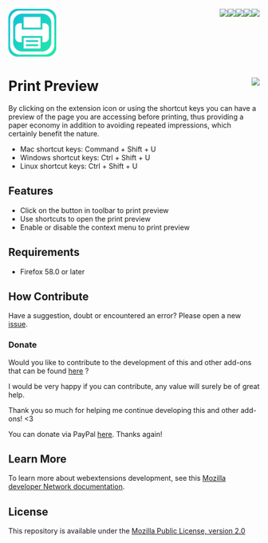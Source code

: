 [<img align="right" src="https://img.shields.io/github/issues/jhonatasrm/print-preview.svg">](https://img.shields.io/github/issues/jhonatasrm/print-preview.svg)
[<img align="right" src="https://img.shields.io/github/license/jhonatasrm/print-preview.svg">](https://img.shields.io/github/license/jhonatasrm/print-preview.svg)
[<img align="right" src="https://img.shields.io/github/forks/jhonatasrm/print-preview.svg">](https://img.shields.io/github/forks/jhonatasrm/print-preview.svg)
[<img align="right" src="https://img.shields.io/github/stars/jhonatasrm/print-preview.svg">](https://img.shields.io/github/stars/jhonatasrm/print-preview.svg)
[<img align="right" src="https://img.shields.io/github/release/jhonatasrm/print-preview.svg">](https://img.shields.io/github/release/jhonatasrm/print-preview.svg)

![Print Preview](/src/res/icons/icon@2x.png)
# Print Preview [<img align="right" src="https://addons.cdn.mozilla.net/static/img/addons-buttons/AMO-button_2.png">](https://addons.mozilla.org/en-US/firefox/addon/print-preview-/)

By clicking on the extension icon or using the shortcut keys you can have a preview of the page you are accessing before printing, thus providing a paper economy in addition to avoiding repeated impressions, which certainly benefit the nature.

* Mac shortcut keys: Command + Shift + U
* Windows shortcut keys: Ctrl + Shift + U
* Linux shortcut keys: Ctrl + Shift + U

## Features
* Click on the button in toolbar to print preview
* Use shortcuts to open the print preview
* Enable or disable the context menu to print preview

## Requirements
* Firefox 58.0 or later

## How Contribute
Have a suggestion, doubt or encountered an error? Please open a new [issue](https://github.com/jhonatasrm/print-preview/issues).

### Donate
Would you like to contribute to the development of this and other add-ons that can be found <a href="https://addons.mozilla.org/en-US/firefox/user/13670188/">here</a> ? 

I would be very happy if you can contribute, any value will surely be of great help.

Thank you so much for helping me continue developing this and other add-ons! <3

You can donate via PayPal <a href="https://www.paypal.com/cgi-bin/webscr?cmd=_donations&business=jhonatasrm@gmail.com&lc=US&item_name=Donation+to+Print+Preview&no_note=0&cn=&curency_code=USD&bn=PP-DonationsBF:btn_donateCC_LG.gif:NonHosted">here</a>. Thanks again! 

## Learn More 
To learn more about webextensions development, see this [Mozilla developer Network documentation](https://developer.mozilla.org/en-US/Add-ons/WebExtensions).

## License
This repository is available under the [Mozilla Public License, version 2.0](https://github.com/jhonatasrm/print-preview/blob/master/LICENSE)

